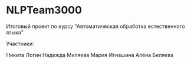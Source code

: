 # NLPTeam3000

Итоговый проект по курсу "Автоматическая обработка естественного языка"

Участники:

Никита Логин
Надежда Миляева
Мария Игнашина
Алёна Беляева
